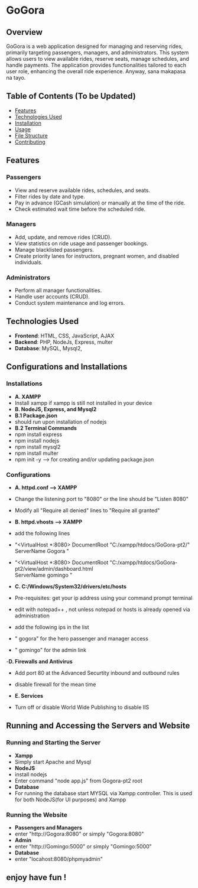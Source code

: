 # GoGora 

## Overview
GoGora is a web application designed for managing and reserving rides, primarily targeting passengers, managers, and administrators.
This system allows users to view available rides, reserve seats, manage schedules, and handle payments. 
The application provides functionalities tailored to each user role, enhancing the overall ride experience.
Anyway, sana makapasa na tayo. 

## Table of Contents (To be Updated) 
- [Features](#features)
- [Technologies Used](#technologies-used)
- [Installation](#installation)
- [Usage](#usage)
- [File Structure](#file-structure)
- [Contributing](#contributing)


## Features
### Passengers
- View and reserve available rides, schedules, and seats.
- Filter rides by date and type.
- Pay in advance (GCash simulation) or manually at the time of the ride.
- Check estimated wait time before the scheduled ride.

### Managers
- Add, update, and remove rides (CRUD).
- View statistics on ride usage and passenger bookings.
- Manage blacklisted passengers.
- Create priority lanes for instructors, pregnant women, and disabled individuals.

### Administrators
- Perform all manager functionalities.
- Handle user accounts (CRUD).
- Conduct system maintenance and log errors.

## Technologies Used
- **Frontend**: HTML, CSS, JavaScript, AJAX
- **Backend**: PHP, NodeJs, Express, multer
- **Database**: MySQL, Mysql2, 

## Configurations and Installations
### Installations
- **A. XAMPP**
- Install xampp if xampp is still not installed in your device
- **B. NodeJS, Express, and Mysql2**
- **B.1 Package.json**
- should run upon installation of nodejs
- **B.2 Terminal Commands**
- npm install express
- npm install nodejs
- npm install mysql2
- npm install multer
- npm init -y --> for creating and/or updating package.json

### Configurations
- **A. httpd.conf --> XAMPP**
- Change the listening port to "8080" or the line should be "Listen 8080"
- Modify all "Require all denied" lines to "Require all granted"

- **B. httpd.vhosts --> XAMPP**
- add the following lines 
- "<VirtualHost *:8080>
    DocumentRoot "C:/xampp/htdocs/GoGora-pt2/"
    ServerName Gogora
    </VirtualHost>" 
- "<VirtualHost *:8080>
   DocumentRoot "C:/xampp/htdocs/GoGora-pt2/view/admin/dashboard.html    
   ServerName gomingo
 </VirtualHost>" 

- **C. C:/Windows/System32/drivers/etc/hosts**
- Pre-requisites: get your ip address using your command prompt terminal
- edit with notepad++ , not unless notepad or hosts is already opened via administration 
- add the following ips in the list
- "<your ip address> gogora" for the hero passenger and manager access
- "<your ip address> gomingo" for the admin link

-**D. Firewalls and Antivirus**
 - Add port 80 at the Advanced Securtity inbound and outbound rules
 - disable firewall for the mean time

 - **E. Services**
 - Turn off or disable World Wide Publishing to disable IIS

## Running and Accessing the Servers and Website
### Running and Starting the Server
- **Xampp**
- Simply start Apache and Mysql
- **NodeJS**
- install nodejs <instructions found below>
- Enter command "node app.js" from Gogora-pt2 root
- **Database**
- For running the database start MYSQL via Xampp controller. This is used for both NodeJS(for UI purposes) and Xampp

### Running the Website
- **Passengers and Managers**
- enter "http://Gogora:8080" or simply "Gogora:8080"
- **Admin**
- enter "http://Gomingo:5000" or simply "Gomingo:5000"
- **Database**
- enter "locahost:8080/phpmyadmin"

## enjoy have fun !


